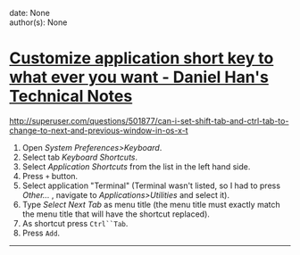
date: None  
author(s): None  

# [Customize application short key to what ever you want - Daniel Han's Technical Notes](https://sites.google.com/site/xiangyangsite/home/technical-tips/os-x-tips/customize-application-short-key-to-what-ever-you-want)

http://superuser.com/questions/501877/can-i-set-shift-tab-and-ctrl-tab-to-change-to-next-and-previous-window-in-os-x-t

  1. Open _System Preferences>Keyboard_.
  2. Select tab _Keyboard Shortcuts_.
  3. Select _Application Shortcuts_ from the list in the left hand side.
  4. Press `+` button.
  5. Select application "Terminal" (Terminal wasn't listed, so I had to press _Other..._ , navigate to _Applications>Utilities_ and select it).
  6. Type _Select Next Tab_ as menu title (the menu title must exactly match the menu title that will have the shortcut replaced).
  7. As shortcut press `Ctrl``Tab`.
  8. Press `Add`.

  
  
---

